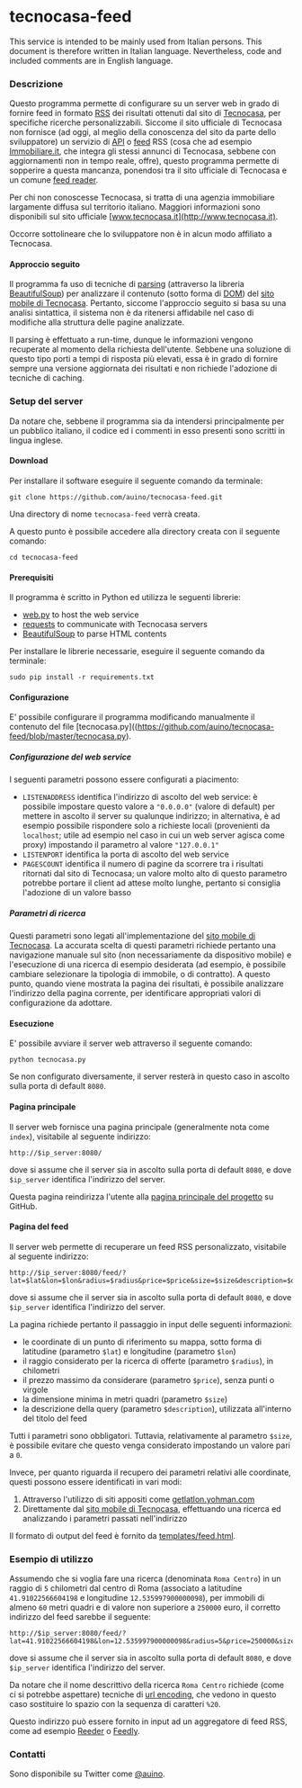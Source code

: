 # tecnocasa-feed

This service is intended to be mainly used from Italian persons.
This document is therefore written in Italian language.
Nevertheless, code and included comments are in English language.

### Descrizione

Questo programma permette di configurare su un server web in grado di fornire feed in formato [RSS](https://it.wikipedia.org/wiki/RSS) dei risultati ottenuti dal sito di [Tecnocasa](http://tecnocasa.it), per specifiche ricerche personalizzabili.
Siccome il sito ufficiale di Tecnocasa non fornisce (ad oggi, al meglio della conoscenza del sito da parte dello sviluppatore) un servizio di [API](https://it.wikipedia.org/wiki/Application_programming_interface) o [feed](https://it.wikipedia.org/wiki/Feed) RSS (cosa che ad esempio [Immobiliare.it](http://immobiliare.it), che integra gli stessi annunci di Tecnocasa, sebbene con aggiornamenti non in tempo reale, offre), questo programma permette di sopperire a questa mancanza, ponendosi tra il sito ufficiale di Tecnocasa e un comune [feed reader](https://it.wikipedia.org/wiki/Aggregatore).

Per chi non conoscesse Tecnocasa, si tratta di una agenzia immobiliare largamente diffusa sul territorio italiano.
Maggiori informazioni sono disponibili sul sito ufficiale [www.tecnocasa.it](http://www.tecnocasa.it).

Occorre sottolineare che lo sviluppatore non è in alcun modo affiliato a Tecnocasa.

#### Approccio seguito

Il programma fa uso di tecniche di [parsing](https://it.wikipedia.org/wiki/Parsing) (attraverso la libreria [BeautifulSoup](http://www.crummy.com/software/BeautifulSoup/)) per analizzare il contenuto (sotto forma di [DOM](https://it.wikipedia.org/wiki/Document_Object_Model)) del [sito mobile di Tecnocasa](http://m.tecnocasa.it).
Pertanto, siccome l'approccio seguito si basa su una analisi sintattica, il sistema non è da ritenersi affidabile nel caso di modifiche alla struttura delle pagine analizzate.

Il parsing è effettuato a run-time, dunque le informazioni vengono recuperate al momento della richiesta dell'utente.
Sebbene una soluzione di questo tipo porti a tempi di risposta più elevati, essa è in grado di fornire sempre una versione aggiornata dei risultati e non richiede l'adozione di tecniche di caching.

### Setup del server

Da notare che, sebbene il programma sia da intendersi principalmente per un pubblico italiano, il codice ed i commenti in esso presenti sono scritti in lingua inglese.

#### Download

Per installare il software eseguire il seguente comando da terminale:

```
git clone https://github.com/auino/tecnocasa-feed.git
```

Una directory di nome `tecnocasa-feed` verrà creata.

A questo punto è possibile accedere alla directory creata con il seguente comando:

```
cd tecnocasa-feed
```

#### Prerequisiti

Il programma è scritto in Python ed utilizza le seguenti librerie:
 * [web.py](http://webpy.org) to host the web service
 * [requests](http://docs.python-requests.org/en/master/) to communicate with Tecnocasa servers
 * [BeautifulSoup](http://www.crummy.com/software/BeautifulSoup/) to parse HTML contents

Per installare le librerie necessarie, eseguire il seguente comando da terminale:

```
sudo pip install -r requirements.txt
```

#### Configurazione

E' possibile configurare il programma modificando manualmente il contenuto del file [tecnocasa.py]((https://github.com/auino/tecnocasa-feed/blob/master/tecnocasa.py).

##### Configurazione del web service

I seguenti parametri possono essere configurati a piacimento:
 * `LISTENADDRESS` identifica l'indirizzo di ascolto del web service: è possibile impostare questo valore a `"0.0.0.0"` (valore di default) per mettere in ascolto il server su qualunque indirizzo; in alternativa, è ad esempio possibile rispondere solo a richieste locali (provenienti da `localhost`; utile ad esempio nel caso in cui un web server agisca come proxy) impostando il parametro al valore `"127.0.0.1"`
 * `LISTENPORT` identifica la porta di ascolto del web service
 * `PAGESCOUNT` identifica il numero di pagine da scorrere tra i risultati ritornati dal sito di Tecnocasa; un valore molto alto di questo parametro potrebbe portare il client ad attese molto lunghe, pertanto si consiglia l'adozione di un valore basso

##### Parametri di ricerca

Questi parametri sono legati all'implementazione del [sito mobile di Tecnocasa](http://m.tecnocasa.it).
La accurata scelta di questi parametri richiede pertanto una navigazione manuale sul sito (non necessariamente da dispositivo mobile) e l'esecuzione di una ricerca di esempio desiderata (ad esempio, è possibile cambiare selezionare la tipologia di immobile, o di contratto).
A questo punto, quando viene mostrata la pagina dei risultati, è possibile analizzare l'indirizzo della pagina corrente, per identificare appropriati valori di configurazione da adottare.

#### Esecuzione

E' possibile avviare il server web attraverso il seguente comando:

```
python tecnocasa.py
```

Se non configurato diversamente, il server resterà in questo caso in ascolto sulla porta di default `8080`.

#### Pagina principale

Il server web fornisce una pagina principale (generalmente nota come `index`), visitabile al seguente indirizzo:

```
http://$ip_server:8080/
```

dove si assume che il server sia in ascolto sulla porta di default `8080`, e dove `$ip_server` identifica l'indirizzo del server.

Questa pagina reindirizza l'utente alla [pagina principale del progetto](https://github.com/auino/tecnocasa-feed) su GitHub.

#### Pagina del feed

Il server web permette di recuperare un feed RSS personalizzato, visitabile al seguente indirizzo:

```
http://$ip_server:8080/feed/?lat=$lat&lon=$lon&radius=$radius&price=$price&size=$size&description=$description
```

dove si assume che il server sia in ascolto sulla porta di default `8080`, e dove `$ip_server` identifica l'indirizzo del server.

La pagina richiede pertanto il passaggio in input delle seguenti informazioni:
 * le coordinate di un punto di riferimento su mappa, sotto forma di latitudine (parametro `$lat`) e longitudine (parametro `$lon`)
 * il raggio considerato per la ricerca di offerte (parametro `$radius`), in chilometri
 * il prezzo massimo da considerare (parametro `$price`), senza punti o virgole
 * la dimensione minima in metri quadri (parametro `$size`)
 * la descrizione della query (parametro `$description`), utilizzata all'interno del titolo del feed

Tutti i parametri sono obbligatori.
Tuttavia, relativamente al parametro `$size`, è possibile evitare che questo venga considerato impostando un valore pari a `0`.

Invece, per quanto riguarda il recupero dei parametri relativi alle coordinate, questi possono essere identificati in vari modi:
 1. Attraverso l'utilizzo di siti appositi come [getlatlon.yohman.com](http://getlatlon.yohman.com)
 2. Direttamente dal [sito mobile di Tecnocasa](http://m.tecnocasa.it), effettuando una ricerca ed analizzando i parametri passati nell'indirizzo

Il formato di output del feed è fornito da [templates/feed.html](https://github.com/auino/tecnocasa-feed/blob/master/templates/feed.html).

### Esempio di utilizzo

Assumendo che si voglia fare una ricerca (denominata `Roma Centro`) in un raggio di `5` chilometri dal centro di Roma (associato a latitudine `41.91022566604198` e longitudine `12.535997900000098`), per immobili di almeno `60` metri quadri e di valore non superiore a `250000` euro, il corretto indirizzo del feed sarebbe il seguente:

```
http://$ip_server:8080/feed/?lat=41.91022566604198&lon=12.535997900000098&radius=5&price=250000&size=60&description=Roma%20Centro
```

dove si assume che il server sia in ascolto sulla porta di default `8080`, e dove `$ip_server` identifica l'indirizzo del server.

Da notare che il nome descrittivo della ricerca `Roma Centro` richiede (come ci si potrebbe aspettare) tecniche di [url encoding](http://www.w3schools.com/tags/ref_urlencode.asp), che vedono in questo caso sostituire lo spazio con la sequenza di caratteri `%20`.

Questo indirizzo può essere fornito in input ad un aggregatore di feed RSS, come ad esempio [Reeder](http://reederapp.com) o [Feedly](http://feedly.com).

### Contatti

Sono disponibile su Twitter come [@auino](https://twitter.com/auino).
